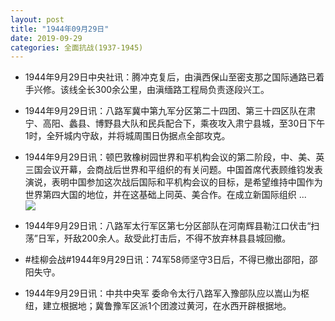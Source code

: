 ```yaml
---
layout: post
title: "1944年09月29日"
date: 2019-09-29
categories: 全面抗战(1937-1945)
---
```


<meta name="referrer" content="no-referrer" />

- 1944年9月29日中央社讯：腾冲克复后，由滇西保山至密支那之国际通路已着手兴修。该线全长300余公里，由滇缅路工程局负责逐段兴工。 

- 1944年9月29日讯：八路军冀中第九军分区第二十四团、第三十四区队在肃宁、高阳、蠡县、博野县大队和民兵配合下，乘夜攻入肃宁县城，至30日下午1时，全歼城内守敌，并将城周围日伪据点全部攻克。 

- 1944年9月29日讯：顿巴敦橡树园世界和平机构会议的第二阶段，中、美、英三国会议开幕，会商战后世界和平组织的有关问题。中国首席代表顾维钧发表演说，表明中国参加这次战后国际和平机构会议的目标，是希望维持中国作为世界第四大国的地位，并在这基础上同英、美合作。在成立新国际组织 ... <br/><img src="https://wx4.sinaimg.cn/large/aca367d8ly1g7g95zlnanj20c80dvgls.jpg" />

- 1944年9月29日讯：八路军太行军区第七分区部队在河南辉县勒江口伏击“扫荡”日军，歼敌200余人。敌受此打击后，不得不放弃林县县城回撤。 

- #桂柳会战#1944年9月29日讯：74军58师坚守3日后，不得已撤出邵阳，邵阳失守。 

- 1944年9月29日讯：中共中央军 委命令太行八路军入豫部队应以嵩山为枢纽，建立根据地；冀鲁豫军区派1个团渡过黄河，在水西开辟根据地。 

